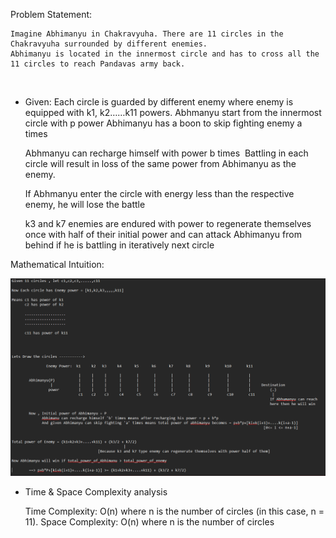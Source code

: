 Problem Statement:

    Imagine Abhimanyu in Chakravyuha. There are 11 circles in the Chakravyuha surrounded by different enemies.
    Abhimanyu is located in the innermost circle and has to cross all the 11 circles to reach Pandavas army back. 
 
*   Given:
    Each circle is guarded by different enemy where enemy is equipped with k1, k2……k11 powers. Abhmanyu start from the innermost circle with p power Abhimanyu has a boon to skip fighting enemy
    a times 

    Abhmanyu can recharge himself with power b times 
    Battling in each circle will result in loss of the same power from Abhimanyu as the enemy. 

    If Abhmanyu enter the circle with energy less than the respective enemy, he will lose the battle

    k3 and k7 enemies are endured with power to regenerate themselves once with half of their initial
    power and can attack Abhimanyu from behind if he is battling in iteratively next circle





Mathematical Intuition:

![alt text](image.png)

* Time & Space Complexity analysis

    Time Complexity: O(n) where n is the number of circles (in this case, n = 11).
    Space Complexity: O(n) where n is the number of circles